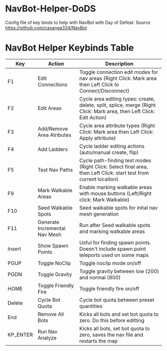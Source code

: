 # NavBot-Helper-DoDS
Config file of key binds to help with NavBot with Day of Defeat: Source https://github.com/caxanga334/NavBot


# NavBot Helper Keybinds Table


| Key         | Action                                                     | Description                                                                                                              |
|-------------|------------------------------------------------------------|--------------------------------------------------------------------------------------------------------------------------|
| F1          | Edit Connections                                           | Toggle connection edit modes for nav areas (Right Click: Mark area then Left Click to Connect/Disconnect)                |
| F2          | Edit Areas                                                 | Cycle area editing types: create, delete, split, splice, merge (Right Click: Mark area, then Left Click: Edit Action)    |
| F3          | Add/Remove Area Atributes                                  | Cycle area attribute types (Right Click: Mark area then Left Click: Apply attribute)                                     |
| F4          | Add Ladders                                                | Cycle ladder editing actions (auto/manual create, flip)                                                                  |
| F5          | Test Nav Paths                                             | Cycle path-finding test modes (Right Click: Select final area, then Left Click: start test from current locaiton)        |
| F9          | Mark Walkable Areas						                             | Enable marking walkable areas with mouse buttons (Left/Right click: Mark Walkable)                                       | 
| F10         | Seed Walkable Spots 					                             | Seed walkable spots for inital nav mesh generation                                                                       |
| F11         | Generate Incremental Nav Mesh       	                     | Run after Seed walkable spots and marking walkable areas                                                                 |
| Insert      | Show Spawn Points                                          | Usful for finding spawn points. Doesn't include spawn point teleports used on some maps                                  |
| PGUP        | Toggle NoClip                                              | Toggle noclip mode on/off                                                                                                |
| PGDN        | Toggle Gravity                                             | Toggle gravity between low (200) and normal (800)                                                                        |
| HOME        | Toggle Friendly Fire                                       | Toggle friendly fire on/off                                                                                              |
| Delete      | Cycle Bot Quota                                            | Cycle bot quota between preset quantities                                                                                |
| End         | Remove All Bots                                            | Kicks all bots and set bot quota to zero. Do this before editting                                                        |
| KP_ENTER    | Run Nav Analyze                                            | Kicks all bots, set bot quota to zero, saves the nav file and restarts the map                                           |
